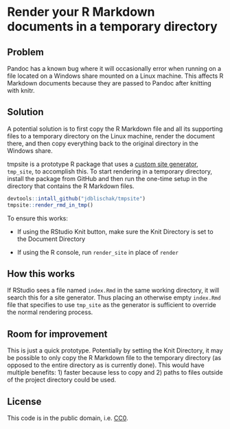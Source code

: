 # Render your R Markdown documents in a temporary directory

## Problem

Pandoc has a known bug where it will occasionally error when running on a file
located on a Windows share mounted on a Linux machine. This affects R Markdown
documents because they are passed to Pandoc after knitting with knitr.

## Solution

A potential solution is to first copy the R Markdown file and all its supporting
files to a temporary directory on the Linux machine, render the document there,
and then copy everything back to the original directory in the Windows share.

tmpsite is a prototype R package that uses a [custom site
generator](http://rmarkdown.rstudio.com/rmarkdown_site_generators.html),
`tmp_site`, to accomplish this. To start rendering in a temporary directory,
install the package from GitHub and then run the one-time setup in the directory
that contains the R Markdown files.

```r
devtools::intall_github("jdblischak/tmpsite")
tmpsite::render_rmd_in_tmp()
```

To ensure this works:

* If using the RStudio Knit button, make sure the Knit Directory is set to the
Document Directory

* If using the R console, run `render_site` in place of `render`

## How this works

If RStudio sees a file named `index.Rmd` in the same working directory, it will
search this for a site generator. Thus placing an otherwise empty `index.Rmd`
file that specifies to use `tmp_site` as the generator is sufficient to override
the normal rendering process.

## Room for improvement

This is just a quick prototype. Potentially by setting the Knit Directory, it
may be possible to only copy the R Markdown file to the temporary directory (as
opposed to the entire directory as is currently done). This would have multiple
benefits: 1) faster because less to copy and 2) paths to files outside of the
project directory could be used.

## License

This code is in the public domain, i.e.
[CC0](https://creativecommons.org/share-your-work/public-domain/cc0).
